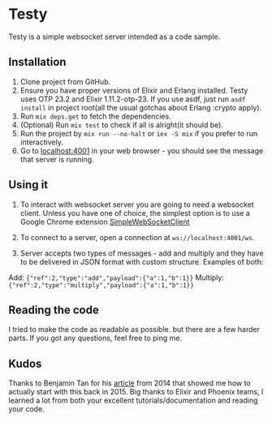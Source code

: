 # Testy

Testy is a simple websocket server intended as a code sample.

## Installation

1. Clone project from GitHub.
2. Ensure you have proper versions of Elixir and Erlang installed. Testy uses OTP 23.2 and Elixir 1.11.2-otp-23. If you use asdf, just run `asdf install` in project root(all the usual gotchas about Erlang :crypto apply).
4. Run `mix deps.get` to fetch the dependencies.
5. (Optional) Run `mix test` to check if all is alright(it should be).
6. Run the project by `mix run --no-halt` or `iex -S mix` if you prefer to run interactively.
7. Go to [localhost:4001](http://localhost:4001) in your web browser - you should see the message that server is running.

## Using it

1. To interact with websocket server you are going to need a websocket client. Unless you have one of choice, the simplest option is to use a Google Chrome extension [SimpleWebSocketClient](https://chrome.google.com/webstore/detail/simple-websocket-client/pfdhoblngboilpfeibdedpjgfnlcodoo?hl=en)

2. To connect to a server, open a connection at `ws://localhost:4001/ws`.

3. Server accepts two types of messages - add and multiply and they have to be delivered in JSON format with custom structure. Examples of both:

Add: `{"ref":2,"type":"add","payload":{"a":1,"b":1}}`
Multiply: `{"ref":2,"type":"multiply","payload":{"a":1,"b":1}}`

## Reading the code
I tried to make the code as readable as possible. but there are a few harder parts. If you got any questions, feel free to ping me.

## Kudos
Thanks to Benjamin Tan for his [article](https://benjamintan.io/blog/2014/02/12/phoenix-elixir-web-framework-and-websockets/) from 2014 that showed me how to actually start with this back in 2015. Big thanks to Elixir and Phoenix teams, I learned a lot from both your excellent tutorials/documentation and reading your code.
